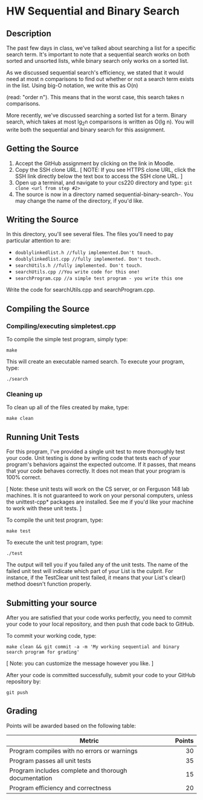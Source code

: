 # HW Sequential and Binary Search

## Description

The past few days in class, we've talked about searching a list for a specific search term. It's important to note that a sequential search works on both sorted and unsorted lists, while binary search only works on a sorted list.

As we discussed sequential search's efficiency, we stated that it would need at most n comparisons to find out whether or not a search term exists in the list. Using big-O notation, we write this as O(n)

(read: "order n"). This means that in the worst case, this search takes n comparisons.

More recently, we've discussed searching a sorted list for a term. Binary search, which takes at most lg<sub>2</sub>n
comparisons is written as O(lg n). You will write both the sequential and binary search for this assignment.

## Getting the Source

1. Accept the GitHub assignment by clicking on the link in Moodle.
2. Copy the SSH clone URL. [ NOTE: If you see HTTPS clone URL, click the SSH link directly below the text box to access the SSH clone URL. ]
3. Open up a terminal, and navigate to your cs220 directory and type: `git clone <url from step #2>`
4. The source is now in a directory named sequential-binary-search-<useranme>. You may change the name of the directory, if you'd like.


## Writing the Source

In this directory, you'll see several files. The files you'll need to pay particular attention to are:

* `doublylinkedlist.h //fully implemented.Don't touch.`
* `doublylinkedlist.cpp //fully implemented. Don't touch.`
* `searchUtils.h //fully implemented. Don't touch.`
* `searchUtils.cpp //You write code for this one!`
* `searchProgram.cpp //a simple test program - you write this one`

Write the code for searchUtils.cpp and searchProgram.cpp.


## Compiling the Source

### Compiling/executing simpletest.cpp

To compile the simple test program, simply type:

`make`

This will create an executable named search. To execute your program, type:

`./search`


### Cleaning up

To clean up all of the files created by make, type:

`make clean`


## Running Unit Tests

For this program, I've provided a single unit test to more thoroughly test your code. Unit testing is done by writing code that tests each of your program's behaviors against the expected outcome. If it passes, that means that your code behaves correctly. It does not mean that your program is 100% correct.

[ Note: these unit tests will work on the CS server, or on Ferguson 148 lab machines. It is not guaranteed to work on your personal computers, unless the unittest-cpp* packages are installed. See me if you'd like your machine to work with these unit tests. ]

To compile the unit test program, type:

`make test`

To execute the unit test program, type:

`./test`

The output will tell you if you failed any of the unit tests. The name of the failed unit test will indicate which part of your List is the culprit. For instance, if the TestClear unit test failed, it means that your List's clear() method doesn't function properly.

## Submitting your source

After you are satisfied that your code works perfectly, you need to commit your code to your local repository, and then push that code back to GitHub.

To commit your working code, type:

`make clean && git commit -a -m 'My working sequential and binary search program for grading'`

[ Note: you can customize the message however you like. ]

After your code is committed successfully, submit your code to your GitHub repository by:

`git push`

## Grading
Points will be awarded based on the following table:

Metric|	Points|
---|---:
Program compiles with no errors or warnings|30
Program passes all unit tests|35
Program includes complete and thorough documentation|15
Program efficiency and correctness|20
